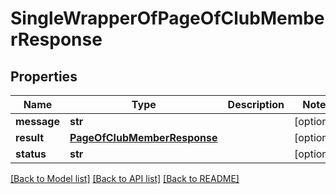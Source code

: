 # SingleWrapperOfPageOfClubMemberResponse

## Properties
Name | Type | Description | Notes
------------ | ------------- | ------------- | -------------
**message** | **str** |  | [optional] 
**result** | [**PageOfClubMemberResponse**](PageOfClubMemberResponse.md) |  | [optional] 
**status** | **str** |  | [optional] 

[[Back to Model list]](../README.md#documentation-for-models) [[Back to API list]](../README.md#documentation-for-api-endpoints) [[Back to README]](../README.md)


